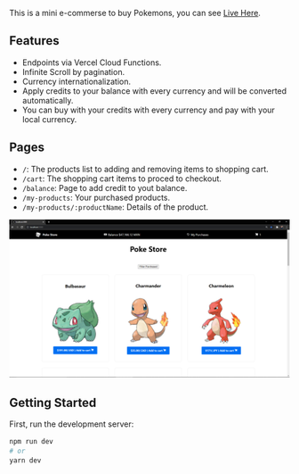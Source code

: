 This is a mini e-commerse to buy Pokemons, you can see [Live Here](https://next-poke-store.vercel.app/).

## Features

* Endpoints via Vercel Cloud Functions.
* Infinite Scroll by pagination.
* Currency internationalization.
* Apply credits to your balance with every currency and will be converted automatically.
* You can buy with your credits with every currency and pay with your local currency.

## Pages

- ``/``: The products list to adding and removing items to shopping cart.
- ``/cart``: The shopping cart items to proced to checkout.
- ``/balance``: Page to add credit to yout balance.
- ``/my-products``: Your purchased products.
- ``/my-products/:productName``: Details of the product.

![Screenshot](./public/screenshot.png)

## Getting Started

First, run the development server:

```bash
npm run dev
# or
yarn dev
```